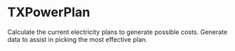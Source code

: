 # TXPowerPlan
Calculate the current electricity plans to generate possible costs. Generate data to assist in picking the most effective plan.
